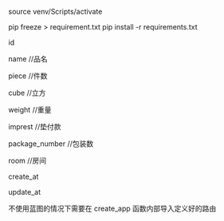 source venv/Scripts/activate

pip freeze > requirement.txt
pip install -r requirements.txt



id

name	//品名

piece	//件数

cube   //立方

weight  //重量

imprest	//垫付款

package_number	//包装数

room	//房间

create_at

update_at


不使用蓝图的情况下需要在 create_app 函数内部导入定义好的路由

